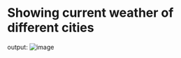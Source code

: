 # Showing current weather of different cities

output:
![image](https://github.com/JhaParas/Project-Weather-for-cast/assets/139577488/ab08011e-1bea-4225-b1c2-83164ec179b4)

